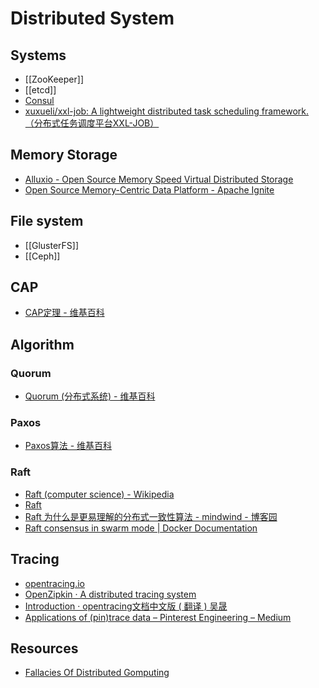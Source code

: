 # Distributed System

## Systems

- [[ZooKeeper]]
- [[etcd]]
- [Consul](https://github.com/hashicorp/consul)
- [xuxueli/xxl-job: A lightweight distributed task scheduling framework.（分布式任务调度平台XXL-JOB）](https://github.com/xuxueli/xxl-job)

## Memory Storage

- [Alluxio - Open Source Memory Speed Virtual Distributed Storage](http://www.alluxio.org/)
- [Open Source Memory-Centric Data Platform - Apache Ignite](https://ignite.apache.org/index.html)

## File system

- [[GlusterFS]]
- [[Ceph]]

## CAP

- [CAP定理 - 维基百科](https://zh.wikipedia.org/wiki/CAP%E5%AE%9A%E7%90%86)

## Algorithm

### Quorum

- [Quorum (分布式系统) - 维基百科](https://zh.wikipedia.org/wiki/Quorum_(%E5%88%86%E5%B8%83%E5%BC%8F%E7%B3%BB%E7%BB%9F))

### Paxos

- [Paxos算法 - 维基百科](https://zh.wikipedia.org/wiki/Paxos%E7%AE%97%E6%B3%95)

### Raft

- [Raft (computer science) - Wikipedia](https://en.wikipedia.org/wiki/Raft_(computer_science))
- [Raft](http://thesecretlivesofdata.com/raft/)
- [Raft 为什么是更易理解的分布式一致性算法 - mindwind - 博客园](http://www.cnblogs.com/mindwind/p/5231986.html)
- [Raft consensus in swarm mode | Docker Documentation](https://docs.docker.com/engine/swarm/raft/)

## Tracing

- [opentracing.io ](http://opentracing.io/)
- [OpenZipkin · A distributed tracing system](http://zipkin.io/)
- [Introduction · opentracing文档中文版 ( 翻译 ) 吴晟](https://wu-sheng.gitbooks.io/opentracing-io/)
- [Applications of (pin)trace data – Pinterest Engineering – Medium](https://medium.com/@Pinterest_Engineering/applications-of-pin-trace-data-3b9e6dc2744b)

## Resources

- [Fallacies Of Distributed Gomputing](http://go-talks.appspot.com/github.com/mhausenblas/fallacies-of-distributed-gomputing/main.slide)
